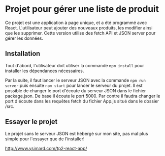 # Projet pour gérer une liste de produit

Ce projet est une application à page unique, et a été programmé avec React. L'utilisateur peut ajouter des nouveaux produits, les modifier ainsi que les supprimer. Cette version utilise des fetch API et JSON server pour gérer les données.

## Installation

Tout d'abord, l'utilisateur doit utiliser la commande `npm install` pour installer les dépendances nécessaires.

Par la suite, il faut lancer le serveur JSON avec la commande `npm run server` puis ensuite `npm start` pour lancer le serveur du projet. Il est possible de changer le port d'écoute du serveur JSON dans le fichier package.json. De base il écoute le port 5000. Par contre il faudra changer le port d'écoute dans les requêtes fetch du fichier App.js situé dans le dossier /src.

## Essayer le projet

Le projet sans le serveur JSON est hébergé sur mon site, pas mal plus simple pour l'essayer que de l'installer!

http://www.ysimard.com/tp2-react-app/
